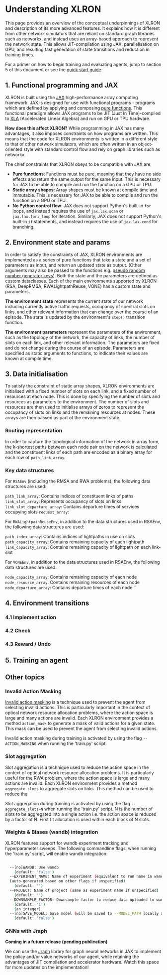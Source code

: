 # Understanding XLRON

This page provides an overview of the conceptual underpinnings of XLRON and description of its more advanced features. It explains how it is different from other network simulators that are reliant on standard graph libraries such as networkx, and instead uses an array-based approach to represent the network state. This allows JIT-compilation using JAX, parallelisation on GPU, and resulting fast generation of state transitions and reduction in training times.

For a primer on how to begin training and evaluating agents, jump to section 5 of this document or see the [quick start guide](quickstart.md).


## 1. Functional programming and JAX

XLRON is built using the [JAX](https://jax.readthedocs.io/en/latest/) high-performance array computing framework. JAX is designed for use with functional programs - programs which are defined by applying and composing [pure functions](https://jax.readthedocs.io/en/latest/glossary.html#term-pure-function). This functional paradigm allows JAX programs to be JIT (Just In Time)-compiled to [XLA](https://openxla.org/xla) (Accelerated Linear Algebra) and run on GPU or TPU hardware.

**How does this affect XLRON?** While programming in JAX has many advantages, it also imposes constraints on how programs are written. This means that the code for XLRON environments is written in a different style to that of other network simulators, which are often written in an object-oriented style with standard control flow and rely on graph libraries such as networkx.

The chief constraints that XLRON obeys to be compatible with JAX are:

- **Pure functions**: Functions must be pure, meaning that they have no side effects and return the same output for the same input. This is necessary for JAX to be able to compile and run the function on a GPU or TPU.
- **Static array shapes**: Array shapes must be known at compile time and immutable. This is necessary for JAX to be able to compile and run the function on a GPU or TPU.
- **No Python control flow**: JAX does not support Python's built-in `for` loops, and instead requires the use of `jax.lax.scan` or `jax.lax.fori_loop` for iteration. Similarly, JAX does not support Python's built-in `if` statements, and instead requires the use of `jax.lax.cond` for branching.

## 2. Environment state and params

In order to satisfy the constraints of JAX, XLRON environments are implemented as a series of pure functions that take a state and a set of parameters as input, and return an updated state as output. (Other arguments may also be passed to the functions e.g. [pseudo random number generator keys](https://jax.readthedocs.io/en/latest/jax-101/05-random-numbers.html)). Both the state and the parameters are defined as custom dataclasses. Each of the main environments supported by XLRON (RSA, DeepRMSA, RWALightpathReuse, VONE) has a custom state and parameters.

**The environment state** represents the current state of our network including currently active traffic requests, occupancy of spectral slots on links, and other relevant information that can change over the course of an episode. The state is updated by the environment's `step()` transition function.

**The environment parameters** represent the parameters of the environment, such as the topology of the network, the capacity of links, the number of slots on each link, and other relevant information. The parameters are fixed and do not change during the course of an episode. Parameters are specified as static arguments to functions, to indicate their values are known at compile time.


## 3. Data initialisation

To satisfy the constraint of static array shapes, XLRON environments are initialised with a fixed number of slots on each link, and a fixed number of resources at each node. This is done by specifying the number of slots and resources as parameters to the environment. The number of slots and resources are then used to initialise arrays of zeros to represent the occupancy of slots on links and the remaining resources at nodes. These arrays are then passed as part of the environment state.

### Routing representation
In order to capture the topological information of the network in array form, the k-shortest paths between each node pair on the network is calculated and the constituent links of each path are encoded as a binary array for each row of `path_link_array`. 


### Key data structures

For `RSAEnv` (including the RMSA and RWA problems), the following data structures are used:

`path_link_array`: Contains indices of constituent links of paths
`link_slot_array`: Represents occupancy of slots on links
`link_slot_departure_array`: Contains departure times of services occupying slots
`request_array`: 

For `RWALightpathReuseEnv`, in addition to the data structures used in RSAEnv, the following data structures are used:

`path_index_array`:  Contains indices of lightpaths in use on slots
`path_capacity_array`:  Contains remaining capacity of each lightpath
`link_capacity_array`:  Contains remaining capacity of lightpath on each link-slot


For `VONEEnv`, in addition to the data structures used in RSAEnv, the following data structures are used:

`node_capacity_array`:  Contains remaining capacity of each node
`node_resource_array`:  Contains remaining resources of each node
`node_departure_array`:  Contains departure times of each node
``



## 4. Environment transitions

### 4.1 Implement action

### 4.2 Check

### 4.3 Reward / Undo

## 5. Training an agent

## Other topics

### Invalid Action Masking

[Invalid action masking](https://arxiv.org/pdf/2006.14171.pdf) is a technique used to prevent the agent from selecting invalid actions. This is particularly important in the context of optical network resource allocation problems, where the action space is large and many actions are invalid. Each XLRON environment provides a method `action_mask` to generate a mask of valid actions for a given state. This mask can be used to prevent the agent from selecting invalid actions.

Invalid action masking during training is activated by using the flag `--ACTION_MASKING` when running the 'train.py' script. 

### Slot aggregation

Slot aggregation is a technique used to reduce the action space in the context of optical network resource allocation problems. It is particularly useful for the RWA problem, where the action space is large and many actions are invalid. Each XLRON environment provides a method `aggregate_slots` to aggregate slots on links. This method can be used to reduce the 

Slot aggregation during training is activated by using the flag `--aggregate_slots=N` when running the 'train.py' script. N is the number of slots to be aggregated into a single action i.e. the action space is reduced by a factor of N. First fit allocation is used within each block of N slots.

### Weights & Biases (wandb) integration

XLRON features support for wandb experiment tracking and hyperparameter sweeps. The following commandline flags, when running the 'train.py' script, will enable wandb integration:

```bash
  
  --[no]WANDB: Use wandb
    (default: 'false')
  --EXPERIMENT_NAME: Name of experiment (equivalent to run name in wandb) 
  (auto-generated based on other flags if unspecified)
    (default: '')
  --PROJECT: Name of project (same as experiment name if unspecified)
    (default: '')
  --DOWNSAMPLE_FACTOR: Downsample factor to reduce data uploaded to wandb
    (default: '1')
    (an integer)
  --[no]SAVE_MODEL: Save model (will be saved to --MODEL_PATH locally and uploaded to wandb if --WANDB is True)
    (default: 'false')
```


### GNNs with Jraph

**Coming in a future release (pending publication)**

We can use the [Jraph](https://github.com/google-deepmind/jraph/tree/master) library for graph neural networks in JAX to implement the policy and/or value networks of our agent, while retaining the advantages of JIT compilation and accelerator hardware. Watch this space for more updates on the implementation! 

